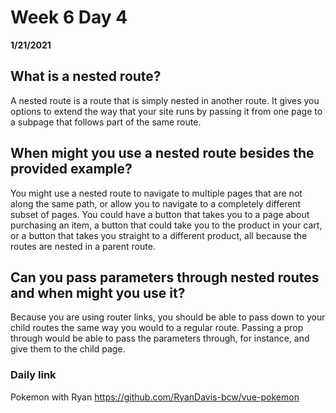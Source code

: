 # Week 6 Day 4
__1/21/2021__
## What is a nested route?

A nested route is a route that is simply nested in another route. It gives you options to extend the way that your site runs by passing it from one page to a subpage that follows part of the same route.

## When might you use a nested route besides the provided example?

You might use a nested route to navigate to multiple pages that are not along the same path, or allow you to navigate to a completely different subset of pages. You could have a button that takes you to a page about purchasing an item, a button that could take you to the product in your cart, or a button that takes you straight to a different product, all because the routes are nested in a parent route.

## Can you pass parameters through nested routes and when might you use it?

Because you are using router links, you should be able to pass down to your child routes the same way you would to a regular route. Passing a prop through would be able to pass the parameters through, for instance, and give them to the child page.

### Daily link
Pokemon with Ryan
https://github.com/RyanDavis-bcw/vue-pokemon